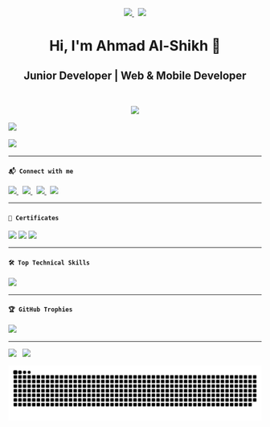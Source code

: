 <p align="center">
  <a href="https://gh-most-followed.pages.dev/jordan">
    <img src="https://img.shields.io/badge/Most%20Active%20Jordanian%20Developer-2025-blue?style=flat-square&logo=github" style="height:32px;object-fit:contain;"/>
  </a> &nbsp;
  <a href="https://committers.top/jordan">
    <img src="https://img.shields.io/badge/Top%20Contributors%20Jordan-2025-1F883D?style=flat-square&logo=github" style="height:32px;object-fit:contain;"/>
  </a>
</p>

<h1 align="center">Hi, I'm Ahmad Al-Shikh 👋</h1>

<h2 align="center">Junior Developer | Web & Mobile Developer</h2>
<br>

<p align="center">
  <a href="https://www.google.com/search?q=Ahmad+Al-Shikh">
    <img src="https://readme-typing-svg.herokuapp.com/?lines=Always%20Learning%20New%20Things;Passionate%20About%20Clean%20Code;Open%20for%20Opportunities&font=Bold%20Code&center=true&color=6EA8FF&pause=2000">
  </a>
</p>

<p>
  <a href="https://komarev.com/ghpvc/?username=Ahmadaalnaseer&style=flat&color=blue">
    <img src="https://komarev.com/ghpvc/?username=Ahmadaalnaseer&style=flat&color=6EA8FF" height="26">
  </a>
</p>

<p>
  <a href="https://drive.google.com/file/d/1hIYOQlWXewRrBzrvRn0TlXCs6k0DKQdQ/view?usp=drive_link">
    <img src="https://img.shields.io/badge/My%20CV-004520?style=flat-square&logo=googledrive&logoColor=white" height="32">
  </a>
</p>

---

#### `📬 Connect with me`
<p align="left">
  <a href="mailto:ahmad@gmail.com">
    <img src="https://upload.wikimedia.org/wikipedia/commons/thumb/7/7e/Gmail_icon_%282020%29.svg/2560px-Gmail_icon_%282020%29.svg.png" height="43"/>
  </a> &nbsp;
  <a href="https://www.linkedin.com/in/ahmad-alshikh-34ba77363">
    <img src="https://raw.githubusercontent.com/rahuldkjain/github-profile-readme-generator/master/src/images/icons/Social/linked-in-alt.svg" height="48"/>
  </a> &nbsp;
  <a href="https://wa.me/962779048467">
    <img src="https://marketplace.canva.com/Vmp9Y/MAEvzQVmp9Y/1/tl/canva-whatsapp-status-icon-MAEvzQVmp9Y.png" height="48"/>
  </a> &nbsp;
  <a href="https://github.com/Ahmadaalnaseer">
    <img src="https://img.icons8.com/glyph-neue/64/ffffff/github.png" height="48"/>
  </a>
</p>

---

#### `🧾 Certificates`
<p align="left">
  <img src="https://img.shields.io/badge/C%23%20(Learning%20C%23)%20-LinkedIn%20Learning-blue?style=flat-square&logo=csharp&logoColor=white"/>
  <img src="https://img.shields.io/badge/Mendix%20Developer%20Certificate-6EA8FF?style=flat-square&logo=mendix&logoColor=white"/>
  <img src="https://img.shields.io/badge/ASP.NET%20Workshop%20Certificate-8A5CFF?style=flat-square&logo=dotnet&logoColor=white"/>
</p>

---

#### `🛠️ Top Technical Skills`
<p align="left">
  <img src="https://go-skill-icons.vercel.app/api/icons?i=csharp,dotnet,flutter,php,mysql,html,css,js,git,github,postman,visualstudio,vscode" />
</p>

---

#### `🏆 GitHub Trophies`
<p align="left">
  <img src="https://github-profile-trophy.vercel.app/?username=Ahmadaalnaseer&theme=onestar&no-bg=true&no-frame=true&row=1&column=6"/>
</p>

---

<p align="left">
  <img src="https://github-readme-stats.vercel.app/api/top-langs?username=Ahmadaalnaseer&layout=compact&langs_count=6&theme=highcontrast" height="125"/> &nbsp;
  <img src="https://streak-stats.demolab.com/?user=Ahmadaalnaseer&theme=highcontrast" height="125"/>
</p>

<p align="left">
  <img src="https://raw.githubusercontent.com/platane/snk/output/github-contribution-grid-snake-dark.svg">
</p>
